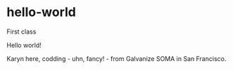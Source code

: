 # hello-world
First class

Hello world!

Karyn here, codding - uhn, fancy! - from Galvanize SOMA in San Francisco.
